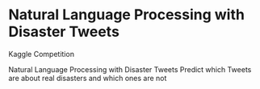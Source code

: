 # Natural Language Processing with Disaster Tweets
Kaggle Competition

Natural Language Processing with Disaster Tweets
Predict which Tweets are about real disasters and which ones are not

